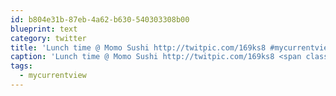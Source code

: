 ```yaml
---
id: b804e31b-87eb-4a62-b630-540303308b00
blueprint: text
category: twitter
title: 'Lunch time @ Momo Sushi http://twitpic.com/169ks8 #mycurrentview'
caption: 'Lunch time @ Momo Sushi http://twitpic.com/169ks8 <span class="hashtag hashtag_local">#<a href="http://tweettemp.darylchymko.ca/?tag=mycurrentview">mycurrentview</a>'
tags:
  - mycurrentview
---
```

